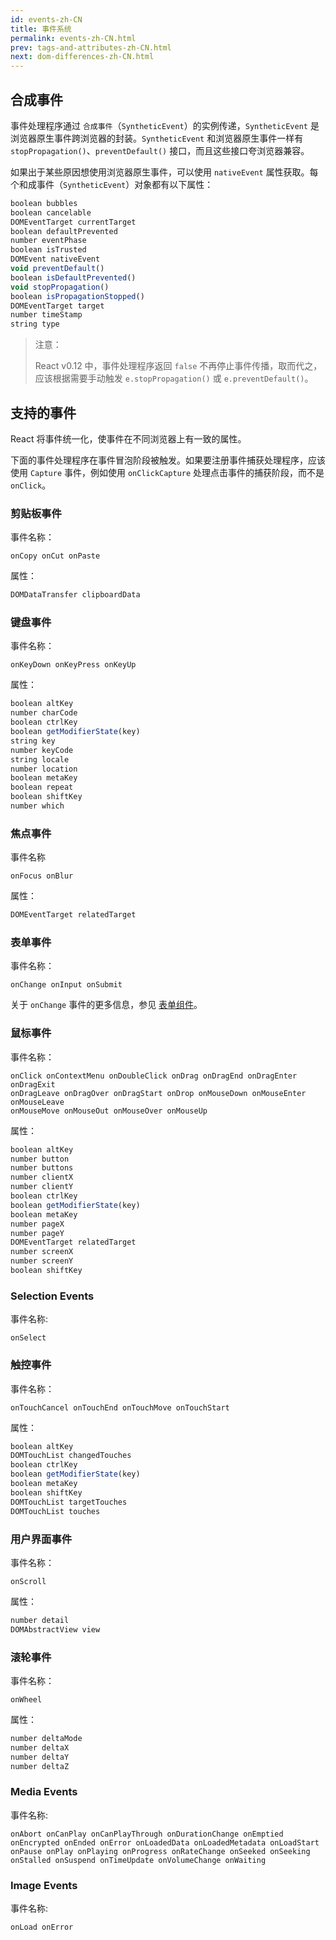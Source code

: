 ```yaml
---
id: events-zh-CN
title: 事件系统
permalink: events-zh-CN.html
prev: tags-and-attributes-zh-CN.html
next: dom-differences-zh-CN.html
---
```


## 合成事件

事件处理程序通过 `合成事件`（`SyntheticEvent`）的实例传递，`SyntheticEvent` 是浏览器原生事件跨浏览器的封装。`SyntheticEvent` 和浏览器原生事件一样有 `stopPropagation()`、`preventDefault()` 接口，而且这些接口夸浏览器兼容。

如果出于某些原因想使用浏览器原生事件，可以使用 `nativeEvent` 属性获取。每个和成事件（`SyntheticEvent`）对象都有以下属性：

```javascript
boolean bubbles
boolean cancelable
DOMEventTarget currentTarget
boolean defaultPrevented
number eventPhase
boolean isTrusted
DOMEvent nativeEvent
void preventDefault()
boolean isDefaultPrevented()
void stopPropagation()
boolean isPropagationStopped()
DOMEventTarget target
number timeStamp
string type
```

> 注意：
>
> React v0.12 中，事件处理程序返回 `false` 不再停止事件传播，取而代之，应该根据需要手动触发 `e.stopPropagation()` 或 `e.preventDefault()`。


## 支持的事件

React 将事件统一化，使事件在不同浏览器上有一致的属性。

下面的事件处理程序在事件冒泡阶段被触发。如果要注册事件捕获处理程序，应该使用 `Capture` 事件，例如使用 `onClickCapture` 处理点击事件的捕获阶段，而不是 `onClick`。


### 剪贴板事件

事件名称：

```
onCopy onCut onPaste
```

属性：

```javascript
DOMDataTransfer clipboardData
```


### 键盘事件

事件名称：

```
onKeyDown onKeyPress onKeyUp
```

属性：

```javascript
boolean altKey
number charCode
boolean ctrlKey
boolean getModifierState(key)
string key
number keyCode
string locale
number location
boolean metaKey
boolean repeat
boolean shiftKey
number which
```


### 焦点事件

事件名称

```
onFocus onBlur
```

属性：

```javascript
DOMEventTarget relatedTarget
```


### 表单事件

事件名称：

```
onChange onInput onSubmit
```

关于 `onChange` 事件的更多信息，参见 [表单组件](/react/docs/forms-zh-CN.html)。


### 鼠标事件

事件名称：

```
onClick onContextMenu onDoubleClick onDrag onDragEnd onDragEnter onDragExit
onDragLeave onDragOver onDragStart onDrop onMouseDown onMouseEnter onMouseLeave
onMouseMove onMouseOut onMouseOver onMouseUp
```

属性：

```javascript
boolean altKey
number button
number buttons
number clientX
number clientY
boolean ctrlKey
boolean getModifierState(key)
boolean metaKey
number pageX
number pageY
DOMEventTarget relatedTarget
number screenX
number screenY
boolean shiftKey
```


### Selection Events

事件名称:

```
onSelect
```


### 触控事件

事件名称：

```
onTouchCancel onTouchEnd onTouchMove onTouchStart
```

属性：

```javascript
boolean altKey
DOMTouchList changedTouches
boolean ctrlKey
boolean getModifierState(key)
boolean metaKey
boolean shiftKey
DOMTouchList targetTouches
DOMTouchList touches
```


### 用户界面事件

事件名称：

```
onScroll
```

属性：

```javascript
number detail
DOMAbstractView view
```


### 滚轮事件

事件名称：

```
onWheel
```

属性：

```javascript
number deltaMode
number deltaX
number deltaY
number deltaZ
```

### Media Events

事件名称:

```
onAbort onCanPlay onCanPlayThrough onDurationChange onEmptied onEncrypted onEnded onError onLoadedData onLoadedMetadata onLoadStart onPause onPlay onPlaying onProgress onRateChange onSeeked onSeeking onStalled onSuspend onTimeUpdate onVolumeChange onWaiting
```

### Image Events

事件名称:

```
onLoad onError
```
